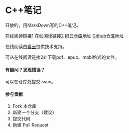 # C++笔记
开放的，用MarkDown写的C++笔记。

[在线阅读链接1](http://cpplearn.objectkaz.cn)          [在线阅读链接2](https://www.kancloud.cn/z1481281370/cpplearn)         [码云仓库地址](https://gitee.com/pikoyo/cpplearn)         [Github仓库地址](https://github.com/ObjectKaz/cpplearn)

在线阅读由[看云](https://www.kancloud.cn)提供技术支持。

可从在线阅读链接2处下载pdf、epub、mobi格式的文件。
#### 有疑问？发现错误？

可以在仓库处提交issue。

#### 参与贡献

1.  Fork 本仓库
2.  新建一个分支（建议）
3.  提交代码
4.  新建 Pull Request
